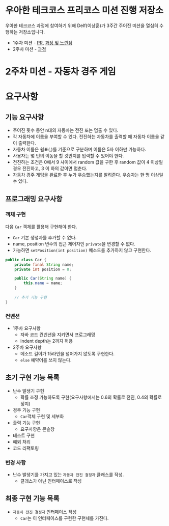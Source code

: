 # 우아한 테크코스 프리코스 미션 진행 저장소
우아한 테크코스 과정에 참여하기 위해 Delf(이상훈)가 3주간 주어진 미션을 열심히 수행하는 저장소입니다.
- 1주차 미션 - [PR](), [과정 및 느낀점](https://github.com/Delf-Lee/study-archive/blob/master/woowacourse/tech-corce-mission-1.md)
- 2주차 미션 - [과정](https://github.com/Delf-Lee/study-archive/blob/master/woowacourse/tech-corce-mission-2.md)

# 2주차 미션 - 자동차 경주 게임

# 요구사항
## 기능 요구사항 
- 주어진 횟수 동안 n대의 자동차는 전진 또는 멈출 수 있다.
- 각 자동차에 이름을 부여할 수 있다. 전진하는 자동차를 출력할 때 자동차 이름을 같이 출력한다. 
- 자동차 이름은 쉼표(,)를 기준으로 구분하며 이름은 5자 이하만 가능하다.
- 사용자는 몇 번의 이동을 할 것인지를 입력할 수 있어야 한다.
- 전진하는 조건은 0에서 9 사이에서 random 값을 구한 후 random 값이 4 이상일 경우 전진하고, 3 이
하의 값이면 멈춘다.
- 자동차 경주 게임을 완료한 후 누가 우승했는지를 알려준다. 우승자는 한 명 이상일 수 있다.

## 프로그래밍 요구사항
### 객체 구현
다음 `Car` 객체를 활용해 구현해야 한다.
- `Car` 기본 생성자를 추가할 수 없다.
- name, position 변수의 접근 제어자인 `private`을 변경할 수 없다. 
- 가능하면 `setPosition(int position)` 메소드를 추가하지 않고 구현한다.
``` java
public class Car {
    private final String name;
    private int position = 0;

    public Car(String name) {
        this.name = name;
    }
    
    // 추가 기능 구현
}
```
### 컨벤션
- 1주차 요구사항
    - 자바 코드 컨벤션을 지키면서 프로그래밍
    - indent depth는 2까지 허용
- 2주차 요구사항
    - 메소드 길이가 15라인을 넘어가지 않도록 구현한다.
    - `else` 예약어를 쓰지 않는다.
    
## 초기 구현 기능 목록
- 난수 발생기 구현
  - 확률 조정 가능하도록 구현(요구사항에서는 0.6의 확률로 전진, 0.4의 확률로 정지)
- 경주 기능 구현
  - `Car`객체 구현 및 세부화
- 출력 기능 구현
  - 요구사항은 콘솔창
- 테스트 구현
- 예외 처리
- 코드 리팩토링

### 변경 사항
- 난수 발생기를 가지고 있는 `자동차 전진 결정자` 클래스를 작성.
  - 클래스가 아닌 인터페이스로 작성

## 최종 구현 기능 목록
- `자동차 전진 결정자` 인터페이스 작성
  - `Car`는 이 인터페이스를 구현한 구현체를 가진다.